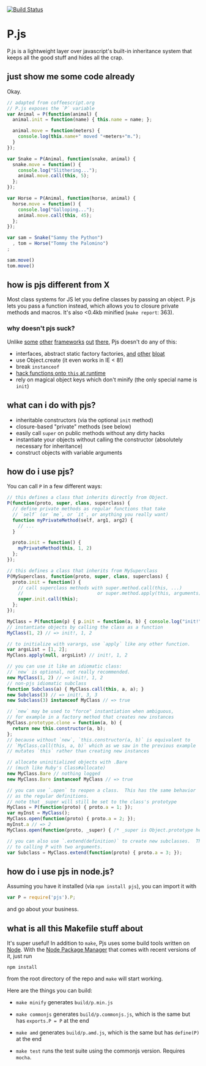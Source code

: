 [![Build Status](https://secure.travis-ci.org/jayferd/pjs.png)](http://travis-ci.org/jayferd/pjs)

# P.js

P.js is a lightweight layer over javascript's built-in inheritance system that keeps all the good stuff and hides all the crap.

## just show me some code already

Okay.

``` js
// adapted from coffeescript.org
// P.js exposes the `P` variable
var Animal = P(function(animal) {
  animal.init = function(name) { this.name = name; };

  animal.move = function(meters) {
    console.log(this.name+" moved "+meters+"m.");
  }
});

var Snake = P(Animal, function(snake, animal) {
  snake.move = function() {
    console.log("Slithering...");
    animal.move.call(this, 5);
  };
});

var Horse = P(Animal, function(horse, animal) {
  horse.move = function() {
    console.log("Galloping...");
    animal.move.call(this, 45);
  };
});

var sam = Snake("Sammy the Python")
  , tom = Horse("Tommy the Palomino")
;

sam.move()
tom.move()
```

## how is pjs different from X

Most class systems for JS let you define classes by passing an object.  P.js lets you pass a function instead, which allows you to closure private methods and macros.  It's also &lt;0.4kb minified (`make report`: 363).

### why doesn't pjs suck?

Unlike [some][prototypejs] [other][classjs] [frameworks][joose] [out][zjs] [there][structr], Pjs doesn't do any of this:

- interfaces, abstract static factory factories, [and][joose] [other][prototypejs] [bloat][zjs]
- use Object.create (it even works in IE &lt; 8!)
- break `instanceof`
- [hack functions onto `this` at runtime][classjs]
- rely on magical object keys which don't minify (the only special name is `init`)

[prototypejs]: http://prototypejs.org/learn/class-inheritance
[classjs]: https://github.com/kilhage/class.js
[zjs]: http://code.google.com/p/zjs/
[joose]: http://joose.it
[structr]: http://search.npmjs.org/#/structr

## what can i do with pjs?

- inheritable constructors (via the optional `init` method)
- closure-based "private" methods (see below)
- easily call `super` on public methods without any dirty hacks
- instantiate your objects without calling the constructor (absolutely necessary for inheritance)
- construct objects with variable arguments

## how do i use pjs?

You can call `P` in a few different ways:

``` js
// this defines a class that inherits directly from Object.
P(function(proto, super, class, superclass) {
  // define private methods as regular functions that take
  // `self` (or `me`, or `it`, or anything you really want)
  function myPrivateMethod(self, arg1, arg2) {
    // ...
  }

  proto.init = function() {
    myPrivateMethod(this, 1, 2)
  };
});

// this defines a class that inherits from MySuperclass
P(MySuperclass, function(proto, super, class, superclass) {
  proto.init = function() {
    // call superclass methods with super.method.call(this, ...)
    //                           or super.method.apply(this, arguments)
    super.init.call(this);
  };
});

MyClass = P(function(p) { p.init = function(a, b) { console.log("init!", a, b) }; });
// instantiate objects by calling the class as a function
MyClass(1, 2) // => init!, 1, 2

// to initialize with varargs, use `apply` like any other function.
var argsList = [1, 2];
MyClass.apply(null, argsList) // init!, 1, 2

// you can use it like an idiomatic class:
// `new` is optional, not really recommended.
new MyClass(1, 2) // => init!, 1, 2
// non-pjs idiomatic subclass
function Subclass(a) { MyClass.call(this, a, a); }
new Subclass(3) // => init!, 3, 3
new Subclass(3) instanceof MyClass // => true

// `new` may be used to "force" instantiation when ambiguous,
// for example in a factory method that creates new instances
MyClass.prototype.clone = function(a, b) {
  return new this.constructor(a, b);
};
// because without `new`, `this.constructor(a, b)` is equivalent to
// `MyClass.call(this, a, b)` which as we saw in the previous example
// mutates `this` rather than creating new instances

// allocate uninitialized objects with .Bare
// (much like Ruby's Class#allocate)
new MyClass.Bare // nothing logged
new MyClass.Bare instanceof MyClass // => true

// you can use `.open` to reopen a class.  This has the same behavior
// as the regular definitions.
// note that _super will still be set to the class's prototype
MyClass = P(function(proto) { proto.a = 1; });
var myInst = MyClass();
MyClass.open(function(proto) { proto.a = 2; });
myInst.a // => 2
MyClass.open(function(proto, _super) { /* _super is Object.prototype here */ });

// you can also use `.extend(definition)` to create new subclasses.  This is equivalent
// to calling P with two arguments.
var Subclass = MyClass.extend(function(proto) { proto.a = 3; });
```

## how do i use pjs in node.js?

Assuming you have it installed (via `npm install pjs`), you can import it with

``` js
var P = require('pjs').P;
```

and go about your business.

## what is all this Makefile stuff about

It's super useful! In addition to `make`, Pjs uses some build tools written on
[Node][]. With the [Node Package Manager][npm] that comes with recent versions
of it, just run

    npm install

from the root directory of the repo and `make` will start working.

[Node]: http://nodejs.org/#download
[npm]: http://npmjs.org

Here are the things you can build:

- `make minify`
    generates `build/p.min.js`

- `make commonjs`
    generates `build/p.commonjs.js`, which is the same but has `exports.P = P` at the end

- `make amd`
    generates `build/p.amd.js`, which is the same but has `define(P)` at the end

- `make test`
    runs the test suite using the commonjs version.  Requires `mocha`.
